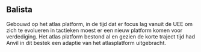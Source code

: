 ## Balista

Gebouwd op het atlas platform, in de tijd dat er focus lag vanuit de UEE om zich te evolueren in tactieken moest er een nieuw platform komen voor verdediging. Het atlas platform bestond al en gezien de korte traject tijd had Anvil in dit bestek een adaptie van het atlasplatform uitgebracht.